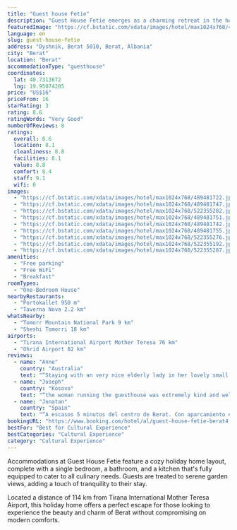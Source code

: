 ```yaml
---
title: "Guest house Fetie"
description: "Guest House Fetie emerges as a charming retreat in the heart of Berat, providing guests with a seamless blend of comfort and convenience."
featuredImage: "https://cf.bstatic.com/xdata/images/hotel/max1024x768/489481722.jpg?k=ec33fd44f606477f7ca4447d437c0ebb0f271ff095affcb9388da3a96e35a07d&o=&hp=1"
language: en
slug: guest-house-fetie
address: "Dyshnik, Berat 5010, Berat, Albania"
city: "Berat"
location: "Berat"
accommodationType: "guesthouse"
coordinates:
  lat: 40.7313672
  lng: 19.95074205
price: "US$16"
priceFrom: 16
starRating: 3
rating: 8.6
ratingWords: "Very Good"
numberOfReviews: 8
ratings:
  overall: 8.6
  location: 8.1
  cleanliness: 8.8
  facilities: 8.1
  value: 8.8
  comfort: 8.4
  staff: 9.1
  wifi: 0
images:
  - "https://cf.bstatic.com/xdata/images/hotel/max1024x768/489481722.jpg?k=ec33fd44f606477f7ca4447d437c0ebb0f271ff095affcb9388da3a96e35a07d&o=&hp=1"
  - "https://cf.bstatic.com/xdata/images/hotel/max1024x768/489481747.jpg?k=3624cfed9797998a3b3756dcf5d6204ed2636086c789d88ce9e294f77eac2843&o=&hp=1"
  - "https://cf.bstatic.com/xdata/images/hotel/max1024x768/522355282.jpg?k=34fd3df1cff6d71a4428f8e9e480f282b281228e423c3338beac64df86e5e57a&o=&hp=1"
  - "https://cf.bstatic.com/xdata/images/hotel/max1024x768/489481751.jpg?k=9e42d04e874a912209cd02db753e9b494b0f33bc55023c7a400177931d8dccb2&o=&hp=1"
  - "https://cf.bstatic.com/xdata/images/hotel/max1024x768/489481742.jpg?k=3cf48dcbebe1e3de038536ec3e2b5684fb9837e404b53667d1ea2ca975b13134&o=&hp=1"
  - "https://cf.bstatic.com/xdata/images/hotel/max1024x768/489481755.jpg?k=bd5185faf6e045f71d7a81c1cf1ec8d46a49a53a0a8c5cd40f1c39a2d8b3f94e&o=&hp=1"
  - "https://cf.bstatic.com/xdata/images/hotel/max1024x768/522355276.jpg?k=4d70e3e24c30049b30176063b347d8e2c3e2d43b1b19d00840c9b67d1b01106e&o=&hp=1"
  - "https://cf.bstatic.com/xdata/images/hotel/max1024x768/522355192.jpg?k=68d17984f56f1d8e0bbd42b4ea499a11ca798e916f890d2acf7d4e6b27951c17&o=&hp=1"
  - "https://cf.bstatic.com/xdata/images/hotel/max1024x768/522355287.jpg?k=da0fab349c4e8cff19817347d0fef368c648d8634d95e062e581e56835ac63d5&o=&hp=1"
amenities:
  - "Free parking"
  - "Free WiFi"
  - "Breakfast"
roomTypes:
  - "One-Bedroom House"
nearbyRestaurants:
  - "Portokallet 950 m"
  - "Taverna Nova 2.2 km"
whatsNearby:
  - "Tomorr Mountain National Park 9 km"
  - "Sheshi Tomorri 18 km"
airports:
  - "Tirana International Airport Mother Teresa 76 km"
  - "Ohrid Airport 82 km"
reviews:
  - name: "Anne"
    country: "Australia"
    text: "“Staying with an very nice elderly lady in her lovely small home. She spoke no English but served us a lovely breakfast. House set amount the vineyards, chickens, roosters, kittens.”"
  - name: "Joseph"
    country: "Kosovo"
    text: "“the woman running the guesthouse was extremely kind and welcoming, the food was delicious, and the location was very beautiful in a small village outside berat, reachable by bus or foot”"
  - name: "Jonatan"
    country: "Spain"
    text: "“A escasos 5 minutos del centro de Berat. Con aparcamiento en la puerta. Habitación amplia comoda, dotada de mosquiteras, con todos los accesorios como un hotel secador de pelo, internet de calidad,! exterior con vistas a un campo de naranjos y...”"
bookingURL: "https://www.booking.com/hotel/al/guest-house-fetie-berat4.en-gb.html?aid=8035640"
bestFor: "Best for Cultural Experience"
bestCategories: "Cultural Experience"
category: "Cultural Experience"
---
```


Accommodations at Guest House Fetie feature a cozy holiday home layout, complete with a single bedroom, a bathroom, and a kitchen that's fully equipped to cater to all culinary needs. Guests are treated to serene garden views, adding a touch of tranquility to their stay.

Located a distance of 114 km from Tirana International Mother Teresa Airport, this holiday home offers a perfect escape for those looking to experience the beauty and charm of Berat without compromising on modern comforts.